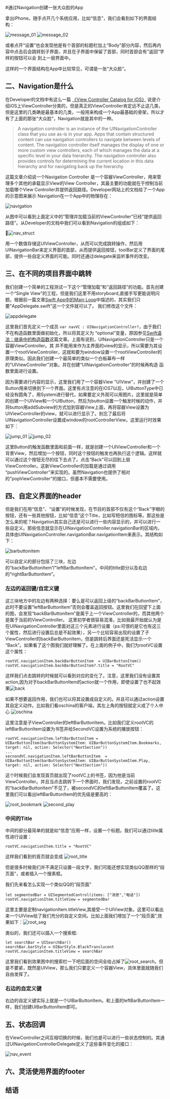 #通过Navigation创建一张大众脸的App

拿出iPhone。随手点开几个系统应用，比如“信息”，我们会看到如下的界面结构：

![message_01](./message_01.png) ![message_02](./message_02.png)


或者点开“设置”也会发现他是有个首部的标题栏加上“Body"部分内容，然后再内容中点击后会跳转到子界面，并且在子界面中保留了首部，同时首部会有“返回”字样的按钮可以会
到上一层界面中。

这样的一个界面结构在App中比较常见，可谓是一张“大众脸”。


## 二、Navigation是什么
在Developer的文档中有这么一篇 [《View Controller Catalog for iOS》](https://developer.apple.com/library/ios/documentation/WindowsViews/Conceptual/ViewControllerCatalog/Introduction.html#//apple_ref/doc/uid/TP40011313-CH1-SW1)
说是介绍iOS上ViewController分类的，但是真正的ViewController肯定远不止这几类，但是这里的几类确是最基本的几类，一般用来构成一个App最基础的骨架，所以才有了上面的那张“大众脸”，Navigation就是其中的一种。
> A navigation controller is an instance of the UINavigationController class that you use as-is in your app. Apps that contain structured content can use navigation controllers to navigate between levels of content. The navigation controller itself manages the display of one or more custom view controllers, each of which manages the data at a specific level in your data hierarchy. The navigation controller also provides controls for determining the current location in this data hierarchy and for navigating back up the hierarchy.

这篇文章介绍说一个Navigation Controller 是一个容器ViewController，用来管理多个其他的承载显示View的View Controller，其最主要的功能就在于控制当前加载哪个View Controller并提供返回路径。Developer网站上的文档给了一个App的示意图来展示
Navigation在一个App中的物理存在：

![navigation](./navigation.png)

从图中可以看到上面定义中的“管理并加载当前的ViewController”已经“提供返回路径”。从Developer的文档中我们可以看到Navigation的组成如下：

![nav_struct](./nav_struct.png)

用一个数值存储这UIViewController，从而可以完成跳转操作，然后用UINavigationBar来定义界面的首部，从而提供返回按钮，toolBar定义了界面的尾部，提供一些自定义界面的可能。同时还通过delegate来监听事件的改变。



## 三、在不同的项目界面中跳转

我们创建一个简单的工程测试一下这个“管理加载”和“返回路径”的功能。首先创建一个“Single View”的工程，但是我们这里不用storyboard,直接手写更能说明问题。根据前一篇文章[Swift App中的Main Loop]()中描述的，其实我们只要"AppDelegate.swift"这一个文件就可以了。
我们修改这个文件：

![appdelegate](./appdelegate.png)

这里我们首先定义一个成员 `var navVC : UINavigationController?`，由于我们不在构造函数里面做初始化，所以将其定义为 “optional”变量，原因参见[Swift语法：继承中的构造函数]()这篇文章。上面有说到，UINavigationController只是一个容器ViewController。其
并不能用来作为主界面的view的显示，所以需要为其设置一个rootViewController，这就和要为window设置一个rootViewController的原理类似。因此我们创建一个最简单的类似一个白板幕布一样的“UIViewController”对象。并在创建“UINavigationController”的时候再构造
函数里面进行设置。

因为需要进行内容的显示，这里我们用了一个容器View "UIView"，并创建了一个Button用来切换到下一个界面。这里有点注意的在iOS7以后，UIButtonType中已经没有圆角了，用System进行替代，如果要定义外观可以用图片。这里就是简单的创建一个UIView和一个UIButton，然后为button设置一个触发时候的动作，并将button用addSubview的方式加到容器View上面，再将容器View设置为UIViewController的view，就可以进行显示了。别忘了最后将UINavigationController设置成window的rootControllerView。这里运行时效果如下：

![jump_01](./jump_01.png) ![jump_02](./jump_02.png)

这里Button的触发函数里面和前面一样，就是创建一个UIViewController和一个背景View，然后增加一个按钮，同时这个按钮的触发也再执行这个逻辑。这样就可以通过这个按钮无尽的往下去点了。点击“Back”可以回到上层ViewController。这新ViewController的加载是通过调用
“pushViewController”来实现的。虽然Navigation也提供了相对的"popViewController"的接口，但基本不需要使用。



## 四、自定义界面的header
但是我们在用“信息”、“设置”的时候发现，在节目的首部不仅有这个“Back”字眼的按钮，还有一些其他按钮，比如“信息”这个Title，比如写短信的图标等。那这些是怎么来的呢？Navigation其实自己还是可以进行一些内容显示的，并可以进行一些自定义。那些信息就显示在UINavigationController.navigationBar的区域内，具体由UINavigationController.navigationBar.navigationItem来表示。其结构如下：

![barbuttonitem](./barbuttonitem.png)

可以自定义的部分包括了三块，左边的“backBarButtonItem”/"leftBarButtonItem"。中间的title部分以及右边的“rightBarButtonItem”。

### 左边的返回键/自定义键
这三块地方中的左边有两种选择：要么是可以返回上级的“backBarButtonItem”，此时不要设置“leftBarButtonItem”否则会覆盖返回按钮。这里我们在回望下上面的图，会发现“backBarButtonItem”是属于上一个ViewController的，而其他两个是属于当前的ViewController。
这里初学者很容易混淆，比如我最开始就认为是在UINavigationController里面对这三个元素进行设置（ps:可恨的是它也有这三个属性，然后进行设置后总是不起效果），另一个比较容易出现的设置了子ViewController的backBarButtonItem，但是跳转后界面还是死活显示一个
“Back”。如果看了这个图我们就好理解了。在上面的例子中，我们为rootVC设置这个属性：

	rootVC.navigationItem.backBarButtonItem  = UIBarButtonItem()
    rootVC.navigationItem.backBarButtonItem?.title = "RootVC"
   
这样我们点击跳转的时候就可以看到对应的变化了。注意，这里我们没有设置其action,因为对于backBarButtonItem的action就一个作用，即使设置了也不起效果![back](./back.png)

如果不想要返回作用，我们也可以将其设置成自定义的。并且可以通过action设置其自定义动作。比如我们看oschina的客户端，其左上角的按钮就定义成了个人中心 ![oschina](./oschina.png)

这里注意是子ViewController的leftBarButtonItem。比如我们定义rootVC的leftBarButtonItem设置为书签并给SecondVC设置为系统的播放按钮：

	rootVC.navigationItem.leftBarButtonItem = UIBarButtonItem(barButtonSystemItem: UIBarButtonSystemItem.Bookmarks, target: nil, action: Selector("NextSection"))
	...
	secnondVC.navigationItem.leftBarButtonItem  = UIBarButtonItem(barButtonSystemItem: UIBarButtonSystemItem.Play, target: nil, action: Selector("NextSection"))
	
这个时候我们会发现首页就出现了rootVC上的书签，因为他是当前ViewController。并且当点击跳转下一个界面时，我们发现，之前设置的rootVC的“backBarButtonItem”不见了，被secondVC的leftBarButtonItem覆盖了。这里我们可以看出leftBarButtonItem的优先级是要高的：
  
![root_bookmark](./root_bookmark.png) ![second_play](./second_play.png)

### 中间的Title
中间的部分最简单的就是如“信息”应用一样，设置一个标题。我们可以通过title属性进行设置：

	rootVC.navigationItem.title = "RootVC"
	
这样我们看到的首页就会变成 ![root_title](./root_title.png)


但是很多时候我们并不满足只设置一段文字，我们可能还想实现类似QQ那样的“段页面”，或者插入一个搜素框。

我们先来看怎么实现一个类似QQ的“段页面”

	let segmentedBar = UISegmentedControl(items: ["消息","电话"])
	rootVC.navigationItem.titleView = segmentedBar
	
这里主要是定制navigationItem.titleView,其接受一个UIView对象。这里可以看出来一个UIView给了我们充分的自定义空间。比如上面我们增加了一个“段页面”,效果如下：![root_seg](./root_seg.png)

类似的，我们还可以插入一个搜索框:

	let searchBar = UISearchBar()
    searchBar.barStyle = UIBarStyle.BlackTranslucent
    rootVC.navigationItem.titleView = searchBar

这里我们看到效果图中的搜索栏一下吧后面的空间全给占掉了![root_search](./root_search.png)。但是不要紧，既然是UIView，那么我们只要定义一个容器View，具体里面就随我们自由发挥了。


### 右边的自定义键
右边的自定义键实际上就是一个UIBarButtonItem。和上面的leftBarButtonItem一样，我们创建UIBarButtonItem即可。

## 五、状态回调

在ViewController之间互相切换的时候，我们也是可以进行一些状态控制的。其通过UINavigationControllerDelegate定义了这些事件变化的接口：

![nav_event](./nav_event.png)

## 六、灵活使用界面的footer

## 结语